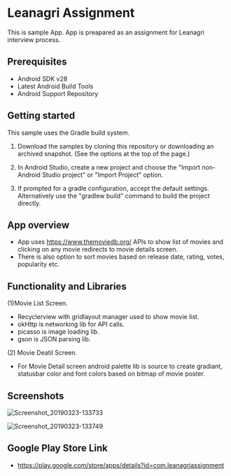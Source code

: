 Leanagri Assignment
=====================================================

This is sample App. App is preapared as an assignment for Leanagri interview process.

Prerequisites
--------------

- Android SDK v28
- Latest Android Build Tools
- Android Support Repository

Getting started
---------------

This sample uses the Gradle build system.

1. Download the samples by cloning this repository or downloading an archived
  snapshot. (See the options at the top of the page.)
1. In Android Studio, create a new project and choose the "Import non-Android Studio project" or
  "Import Project" option.

1. If prompted for a gradle configuration, accept the default settings.
  Alternatively use the "gradlew build" command to build the project directly.

App overview
--------------
- App uses  https://www.themoviedb.org/ APIs to show list of movies and clicking on any movie redirects to movie details screen.
- There is also option to sort movies based on release date, rating, votes, popularity etc.


Functionality and Libraries
-----------
(1)Movie List Screen.
- Recyclerview with gridlayout manager used to show movie list.
- okHttp is networking lib for API calls.
- picasso is image loading lib.
- gson is JSON parsing lib.

(2) Movie Deatil Screen.
- For Movie Detail screen android palette lib is source to create gradiant, statusbar color and font colors based on bitmap of movie poster.


Screenshots
-----------
![Screenshot_20190323-133733](https://user-images.githubusercontent.com/48313933/54864888-6f027f80-4d83-11e9-9dfd-acb571a17298.jpg)

![Screenshot_20190323-133749](https://user-images.githubusercontent.com/48313933/54864886-6ad66200-4d83-11e9-82aa-f4695bd598bd.jpg)



Google Play Store Link
----------------------
- https://play.google.com/store/apps/details?id=com.leanagriassignment






